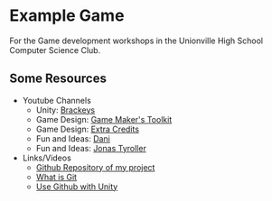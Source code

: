 # Example Game
For the Game development workshops in the Unionville High School Computer Science Club.

## Some Resources
* Youtube Channels
  * Unity: [Brackeys](https://www.youtube.com/user/Brackeys)
  * Game Design: [Game Maker's Toolkit](https://www.youtube.com/user/McBacon1337)
  * Game Design: [Extra Credits](https://www.youtube.com/user/ExtraCreditz)
  * Fun and Ideas: [Dani](https://www.youtube.com/channel/UCIabPXjvT5BVTxRDPCBBOOQ)
  * Fun and Ideas: [Jonas Tyroller](https://www.youtube.com/c/JonasTyroller)
* Links/Videos
  * [Github Repository of my project](https://github.com/Ynng/Com-Sci-Example-Game)
  * [What is Git](https://www.youtube.com/watch?v=hwP7WQkmECE)
  * [Use Github with Unity](https://www.youtube.com/watch?v=qpXxcvS-g3g)
